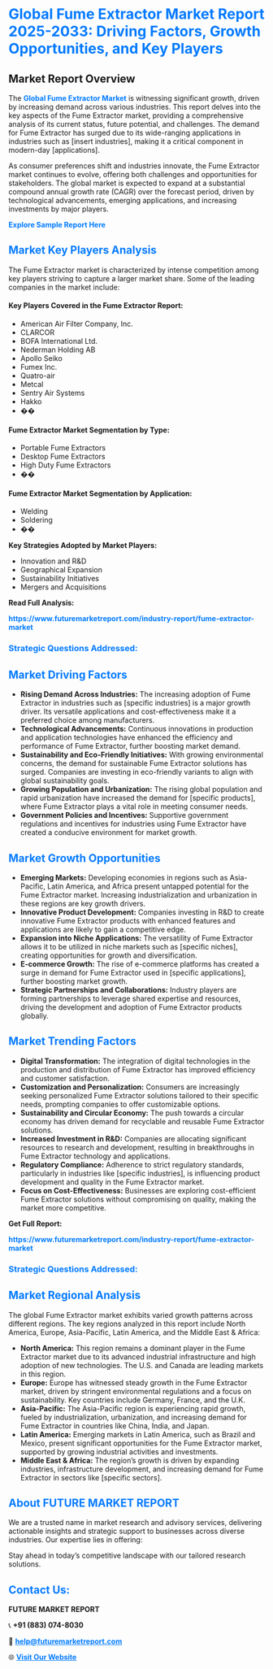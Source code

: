<h1 style="color: #007BFF;">Global Fume Extractor Market Report 2025-2033: Driving Factors, Growth Opportunities, and Key Players</h1>

<section id="overview">
<h2>Market Report Overview</h2>
<p>The <a href="https://www.futuremarketreport.com/industry-report/fume-extractor-market" style="color: #007BFF; text-decoration: none;"><strong>Global Fume Extractor Market</strong></a> is witnessing significant growth, driven by increasing demand across various industries. This report delves into the key aspects of the Fume Extractor market, providing a comprehensive analysis of its current status, future potential, and challenges. The demand for Fume Extractor has surged due to its wide-ranging applications in industries such as [insert industries], making it a critical component in modern-day [applications].</p>
<p>As consumer preferences shift and industries innovate, the Fume Extractor market continues to evolve, offering both challenges and opportunities for stakeholders. The global market is expected to expand at a substantial compound annual growth rate (CAGR) over the forecast period, driven by technological advancements, emerging applications, and increasing investments by major players.</p>
</section>

<section id="overview">
<p><a href="https://www.futuremarketreport.com/request-sample/reportId=118160" style="color: #007BFF; text-decoration: none;"><strong>Explore Sample Report Here</strong></a></p>
</section>

<section id="key-players">
<h2 style="color: #007BFF;">Market Key Players Analysis</h2>
<p>The Fume Extractor market is characterized by intense competition among key players striving to capture a larger market share. Some of the leading companies in the market include:</p>
<h4>Key Players Covered in the Fume Extractor Report:</h4>
<ul><li>American Air Filter Company, Inc.</li><li>CLARCOR</li><li>BOFA International Ltd.</li><li>Nederman Holding AB</li><li>Apollo Seiko</li><li>Fumex Inc.</li><li>Quatro-air</li><li>Metcal</li><li>Sentry Air Systems</li><li>Hakko</li><li>��</li></ul>
<h4>Fume Extractor Market Segmentation by Type:</h4>
<ul><li>Portable Fume Extractors</li><li>Desktop Fume Extractors</li><li>High Duty Fume Extractors</li><li>��</li></ul>

<h4>Fume Extractor Market Segmentation by Application:</h4>
<ul><li>Welding</li><li>Soldering</li><li>��</li></ul>
<p><strong>Key Strategies Adopted by Market Players:</strong></p>
<ul>
<li>Innovation and R&D</li>
<li>Geographical Expansion</li>
<li>Sustainability Initiatives</li>
<li>Mergers and Acquisitions</li>
</ul>
</section>

<section>
<p><strong>Read Full Analysis: </strong></p><a href="https://www.futuremarketreport.com/industry-report/fume-extractor-market" style="color: #007BFF; text-decoration: none;"><strong>https://www.futuremarketreport.com/industry-report/fume-extractor-market</strong></a>
<h3 style="color: #007BFF;">Strategic Questions Addressed:</h3>
</section>

<section id="driving-factors">
<h2 style="color: #007BFF;">Market Driving Factors</h2>
<ul>
<li><strong>Rising Demand Across Industries:</strong> The increasing adoption of Fume Extractor in industries such as [specific industries] is a major growth driver. Its versatile applications and cost-effectiveness make it a preferred choice among manufacturers.</li>
<li><strong>Technological Advancements:</strong> Continuous innovations in production and application technologies have enhanced the efficiency and performance of Fume Extractor, further boosting market demand.</li>
<li><strong>Sustainability and Eco-Friendly Initiatives:</strong> With growing environmental concerns, the demand for sustainable Fume Extractor solutions has surged. Companies are investing in eco-friendly variants to align with global sustainability goals.</li>
<li><strong>Growing Population and Urbanization:</strong> The rising global population and rapid urbanization have increased the demand for [specific products], where Fume Extractor plays a vital role in meeting consumer needs.</li>
<li><strong>Government Policies and Incentives:</strong> Supportive government regulations and incentives for industries using Fume Extractor have created a conducive environment for market growth.</li>
</ul>
</section>

<section id="growth-opportunities">
<h2 style="color: #007BFF;">Market Growth Opportunities</h2>
<ul>
<li><strong>Emerging Markets:</strong> Developing economies in regions such as Asia-Pacific, Latin America, and Africa present untapped potential for the Fume Extractor market. Increasing industrialization and urbanization in these regions are key growth drivers.</li>
<li><strong>Innovative Product Development:</strong> Companies investing in R&D to create innovative Fume Extractor products with enhanced features and applications are likely to gain a competitive edge.</li>
<li><strong>Expansion into Niche Applications:</strong> The versatility of Fume Extractor allows it to be utilized in niche markets such as [specific niches], creating opportunities for growth and diversification.</li>
<li><strong>E-commerce Growth:</strong> The rise of e-commerce platforms has created a surge in demand for Fume Extractor used in [specific applications], further boosting market growth.</li>
<li><strong>Strategic Partnerships and Collaborations:</strong> Industry players are forming partnerships to leverage shared expertise and resources, driving the development and adoption of Fume Extractor products globally.</li>
</ul>
</section>

<section id="trending-factors">
<h2 style="color: #007BFF;">Market Trending Factors</h2>
<ul>
<li><strong>Digital Transformation:</strong> The integration of digital technologies in the production and distribution of Fume Extractor has improved efficiency and customer satisfaction.</li>
<li><strong>Customization and Personalization:</strong> Consumers are increasingly seeking personalized Fume Extractor solutions tailored to their specific needs, prompting companies to offer customizable options.</li>
<li><strong>Sustainability and Circular Economy:</strong> The push towards a circular economy has driven demand for recyclable and reusable Fume Extractor solutions.</li>
<li><strong>Increased Investment in R&D:</strong> Companies are allocating significant resources to research and development, resulting in breakthroughs in Fume Extractor technology and applications.</li>
<li><strong>Regulatory Compliance:</strong> Adherence to strict regulatory standards, particularly in industries like [specific industries], is influencing product development and quality in the Fume Extractor market.</li>
<li><strong>Focus on Cost-Effectiveness:</strong> Businesses are exploring cost-efficient Fume Extractor solutions without compromising on quality, making the market more competitive.</li>
</ul>
</section>

<section>
<p><strong>Get Full Report: </strong></p><a href="https://www.futuremarketreport.com/industry-report/fume-extractor-market" style="color: #007BFF; text-decoration: none;"><strong>https://www.futuremarketreport.com/industry-report/fume-extractor-market</strong></a>
<h3 style="color: #007BFF;">Strategic Questions Addressed:</h3>
</section>


<section id="regional-analysis">
<h2 style="color: #007BFF;">Market Regional Analysis</h2>
<p>The global Fume Extractor market exhibits varied growth patterns across different regions. The key regions analyzed in this report include North America, Europe, Asia-Pacific, Latin America, and the Middle East & Africa:</p>
<ul>
<li><strong>North America:</strong> This region remains a dominant player in the Fume Extractor market due to its advanced industrial infrastructure and high adoption of new technologies. The U.S. and Canada are leading markets in this region.</li>
<li><strong>Europe:</strong> Europe has witnessed steady growth in the Fume Extractor market, driven by stringent environmental regulations and a focus on sustainability. Key countries include Germany, France, and the U.K.</li>
<li><strong>Asia-Pacific:</strong> The Asia-Pacific region is experiencing rapid growth, fueled by industrialization, urbanization, and increasing demand for Fume Extractor in countries like China, India, and Japan.</li>
<li><strong>Latin America:</strong> Emerging markets in Latin America, such as Brazil and Mexico, present significant opportunities for the Fume Extractor market, supported by growing industrial activities and investments.</li>
<li><strong>Middle East & Africa:</strong> The region’s growth is driven by expanding industries, infrastructure development, and increasing demand for Fume Extractor in sectors like [specific sectors].</li>
</ul>
</section>

<footer>
<h2 style="color: #007BFF;">About FUTURE MARKET REPORT</h2>
<p>We are a trusted name in market research and advisory services, delivering actionable insights and strategic support to businesses across diverse industries. Our expertise lies in offering:</p>

<p>Stay ahead in today’s competitive landscape with our tailored research solutions.</p>

<h2 style="color: #007BFF;">Contact Us:</h2>
<p><strong>FUTURE MARKET REPORT</strong></p>
<p>📞 <strong>+91 (883) 074-8030</strong></p>
<p>📧 <strong><a href="mailto:help@futuremarketreport.com" style="color: #007BFF;">help@futuremarketreport.com</a></strong></p>
<p>🌐 <strong><a href="https://www.futuremarketreport.com/" style="color: #007BFF;">Visit Our Website</a></strong></p>
</footer>